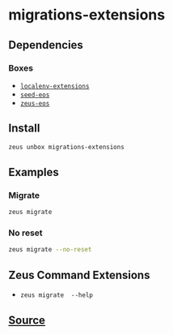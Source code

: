 
migrations-extensions
====================







## Dependencies
### Boxes
* [`localenv-extensions`](localenv-extensions.md)
* [`seed-eos`](seed-eos.md)
* [`zeus-eos`](zeus-eos.md)




## Install
```bash
zeus unbox migrations-extensions
```
## Examples
### Migrate 
```bash
zeus migrate
```
### No reset 
```bash
zeus migrate --no-reset
```

## Zeus Command Extensions
* ```zeus migrate  --help```







## [Source](https://github.com/liquidapps-io/zeus-sdk/tree/master/boxes/groups/core/migrations-extensions)